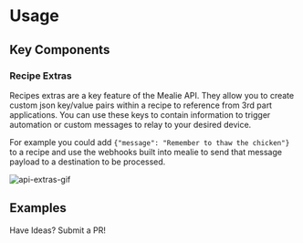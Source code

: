 # Usage

## Key Components
### Recipe Extras
Recipes extras are a key feature of the Mealie API. They allow you to create custom json key/value pairs within a recipe to reference from 3rd part applications. You can use these keys to contain information to trigger automation or custom messages to relay to your desired device. 

For example you could add `{"message": "Remember to thaw the chicken"}` to a recipe and use the webhooks built into mealie to send that message payload to a destination to be processed.

![api-extras-gif](../gifs/api-extras.gif)


## Examples

Have Ideas? Submit a PR!